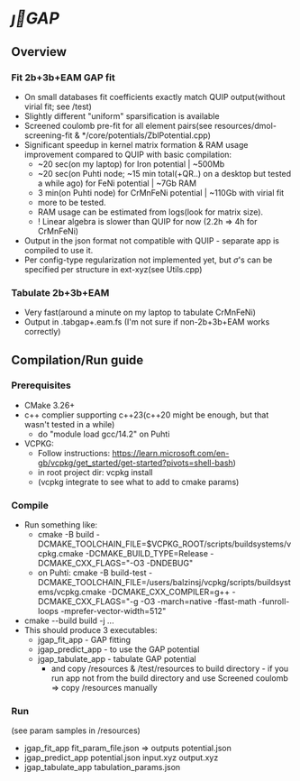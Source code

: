 # $\vec{ȷ}GAP$
## Overview
### Fit 2b+3b+EAM GAP fit
- On small databases fit coefficients exactly match QUIP output(without virial fit; see /test)
- Slightly different "uniform" sparsification is available
- Screened coulomb pre-fit for all element pairs(see resources/dmol-screening-fit & */core/potentials/ZblPotential.cpp)
- Significant speedup in kernel matrix formation & RAM usage improvement compared to QUIP with basic compilation:
  - ~20 sec(on my laptop) for Iron potential | ~500Mb
  - ~20 sec(on Puhti node; ~15 min total(+QR..) on a desktop but tested a while ago) for FeNi potential | ~7Gb RAM
  - 3 min(on Puhti node) for CrMnFeNi potential | ~110Gb with virial fit
  - more to be tested.
  - RAM usage can be estimated from logs(look for matrix size).
  - ! Linear algebra is slower than QUIP for now (2.2h => 4h for CrMnFeNi)
- Output in the json format not compatible with QUIP - separate app is compiled to use it.
- Per config-type regularization not implemented yet, but $\sigma$'s can be specified per structure in ext-xyz(see Utils.cpp)
### Tabulate 2b+3b+EAM 
- Very fast(around a minute on my laptop to tabulate CrMnFeNi)
- Output in .tabgap+.eam.fs (I'm not sure if non-2b+3b+EAM works correctly)

## Compilation/Run guide
### Prerequisites 
- CMake 3.26+
- c++ complier supporting c++23(c++20 might be enough, but that wasn't tested in a while)
  - do "module load gcc/14.2" on Puhti
- VCPKG:
  - Follow instructions: https://learn.microsoft.com/en-gb/vcpkg/get_started/get-started?pivots=shell-bash)
  - in root project dir: vcpkg install
  - (vcpkg integrate to see what to add to cmake params)
### Compile
- Run something like: 
  - cmake -B build -DCMAKE_TOOLCHAIN_FILE=$VCPKG_ROOT/scripts/buildsystems/vcpkg.cmake -DCMAKE_BUILD_TYPE=Release -DCMAKE_CXX_FLAGS="-O3 -DNDEBUG"
  - on Puhti: cmake -B build-test   -DCMAKE_TOOLCHAIN_FILE=/users/balzinsj/vcpkg/scripts/buildsystems/vcpkg.cmake   -DCMAKE_CXX_COMPILER=g++  -DCMAKE_CXX_FLAGS="-g -O3 -march=native -ffast-math -funroll-loops -mprefer-vector-width=512" 
- cmake --build build -j ...
- This should produce 3 executables:
  - jgap_fit_app - GAP fitting
  - jgap_predict_app - to use the GAP potential
  - jgap_tabulate_app - tabulate GAP potential
    - and copy /resources & /test/resources to build directory - if you run app not from the build directory and use Screened coulomb => copy /resources manually
### Run
(see param samples in /resources)
- jgap_fit_app fit_param_file.json => outputs potential.json
- jgap_predict_app potential.json input.xyz output.xyz
- jgap_tabulate_app tabulation_params.json